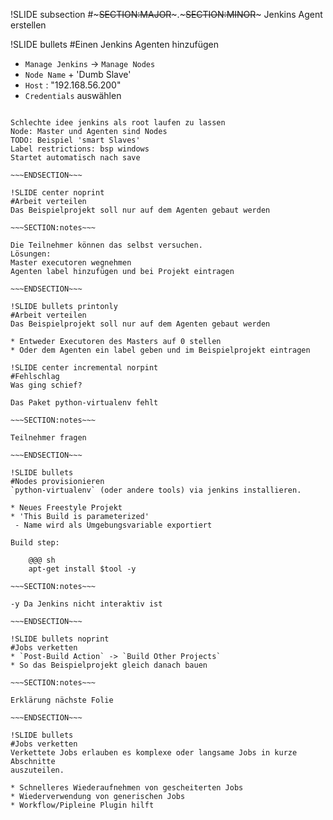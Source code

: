 !SLIDE subsection
#~~~SECTION:MAJOR~~~.~~~SECTION:MINOR~~~ Jenkins Agent erstellen

!SLIDE bullets
#Einen Jenkins Agenten hinzufügen

* `Manage Jenkins` -> `Manage Nodes`
* `Node Name` + 'Dumb Slave'
* `Host` : "192.168.56.200"
* `Credentials` auswählen

~~~SECTION:notes~~~

Schlechte idee jenkins als root laufen zu lassen
Node: Master und Agenten sind Nodes
TODO: Beispiel 'smart Slaves' 
Label restrictions: bsp windows
Startet automatisch nach save

~~~ENDSECTION~~~

!SLIDE center noprint
#Arbeit verteilen
Das Beispielprojekt soll nur auf dem Agenten gebaut werden

~~~SECTION:notes~~~

Die Teilnehmer können das selbst versuchen.
Lösungen:
Master executoren wegnehmen
Agenten label hinzufügen und bei Projekt eintragen

~~~ENDSECTION~~~

!SLIDE bullets printonly
#Arbeit verteilen
Das Beispielprojekt soll nur auf dem Agenten gebaut werden

* Entweder Executoren des Masters auf 0 stellen
* Oder dem Agenten ein label geben und im Beispielprojekt eintragen

!SLIDE center incremental norpint 
#Fehlschlag
Was ging schief?

Das Paket python-virtualenv fehlt

~~~SECTION:notes~~~

Teilnehmer fragen

~~~ENDSECTION~~~

!SLIDE bullets
#Nodes provisionieren
`python-virtualenv` (oder andere tools) via jenkins installieren.

* Neues Freestyle Projekt
* 'This Build is parameterized'
 - Name wird als Umgebungsvariable exportiert

Build step:

    @@@ sh
    apt-get install $tool -y

~~~SECTION:notes~~~

-y Da Jenkins nicht interaktiv ist

~~~ENDSECTION~~~

!SLIDE bullets noprint
#Jobs verketten
* `Post-Build Action` -> `Build Other Projects`  
* So das Beispielprojekt gleich danach bauen

~~~SECTION:notes~~~

Erklärung nächste Folie

~~~ENDSECTION~~~

!SLIDE bullets
#Jobs verketten
Verkettete Jobs erlauben es komplexe oder langsame Jobs in kurze Abschnitte
auszuteilen.

* Schnelleres Wiederaufnehmen von gescheiterten Jobs
* Wiederverwendung von generischen Jobs
* Workflow/Pipleine Plugin hilft
